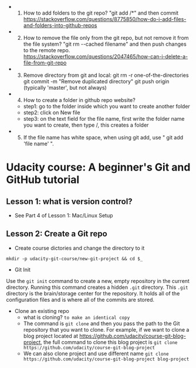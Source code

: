 - 1. How to add folders to the git repo?
"git add <folder>/*" and then commit
https://stackoverflow.com/questions/8775850/how-do-i-add-files-and-folders-into-github-repos

- 2. How to remove the file only from the git repo, but not remove it from the file system?
"git rm --cached filename" and then push changes to the remote repo. 
https://stackoverflow.com/questions/2047465/how-can-i-delete-a-file-from-git-repo

- 3. Remove directory from git and local:
git rm -r one-of-the-directories
git commit -m "Remove duplicated directory"
git push origin <your-git-branch> (typically 'master', but not always)

- 4. How  to create a folder in github repo website?
   - step1: go to the folder inside which you want to create another folder
   - step2: click on New file
   - step3: on the text field for the file name, first write the folder name you want to create, then type /, this creates a folder

- 5. If the file name has white space, when using git add, use " git add 'file name' ".




# Udacity course: A beginner's Git and GitHub tutorial

## Lesson 1: what is version control?

- See Part 4 of Lesson 1: Mac/Linux Setup

## Lesson 2: Create a Git repo

- Create course dictories and change the directory to it 

```
mkdir -p udacity-git-course/new-git-project && cd $_
```
- Git Init

Use the ```git init``` command to create a new, empty repository in the current directory. Running this command creates a hidden ```.git``` directory. This ```.git``` directory is the brain/storage center for the repository. It holds all of the configuration files and is where all of the commits are stored.  


- Clone an existing repo
  - what is cloning? ```to make an identical copy```
  - The command is ```git clone``` and then you pass the path to the Git repository that you want to clone. For example, if we want to clone a blog project located at https://github.com/udacity/course-git-blog-project, the full command to clone this blog project is 
  ```git clone https://github.com/udacity/course-git-blog-project```
  - We can also clone project and use different name
  ```git clone https://github.com/udacity/course-git-blog-project blog-project```
  
  








